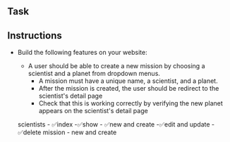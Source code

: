 ## Task

<!-- It is the year 2100 and you run an interplanetary space travel agency.  You are building a website to book scientists on missions to other planets.  
- You already have built out your planetary database to perform all CRUD actions on the planets you travel to.  
-It is your job to build out Scientist and Mission models so that scientists can book their missions.  **In a given mission, one scientist will visit one planet**.  Over their careers, **scientists will visit many planets** and **planets will be visited by many scientists**.
Associations
Mission 
- belongs to planet
- belongs to scientist
Scientist
- has many missions
- has many planets through missions
Planet
- has many missision
- has many scientists through misssions -->
## Instructions

<!--  ✅- **Sketch out the domain** of the models of Planet, Scientist and Mission.  Think about what foreign keys should go on which models.  What are the relationships between the three?

- Once you are confident in your domain sketch, build out the models and migrations for your database. 
    - Your Scientist model should have a **name (string)** and **field_of_study (string)**.  
    - Your Mission model should have a **name (string)**.  
    - You will also need to include **foreign keys** on the appropiate models.   -->

<!-- - Test your models are set up correctly by running `rails db:seed` (hint: make sure you set up the relationships on your models!) -->

- Build the following features on your website:

    <!-- - A user should be able to see a list of all scientists

    - Clicking on a scientist should take you to a detail page about the scientist. This detail page should list all the planets they have visited and the name of the mission that took them there. -->

    <!-- - A user should be able to create a new scientist.
        - Scientists must have a name and a field of study
        - Scientists' names should be unique
        - If the user makes a mistake on the form, an error should display to the user -->

    <!-- - A user should be able to edit the details of a scientist -->

    <!-- - A user should be able to delete a scientist -->

    - A user should be able to create a new mission by choosing a scientist and a planet from dropdown menus.
        - A mission must have a unique name, a scientist, and a planet.
        - After the mission is created, the user should be redirect to the scientist's detail page
        - Check that this is working correctly by verifying the new planet appears on the scientist's detail page
        
    scientists
        - ✅index
        -✅show
        - ✅new and create
        -✅edit and update
        - ✅delete
    mission
        - new and create
